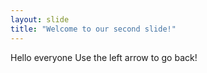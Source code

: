 ```yaml
---
layout: slide
title: "Welcome to our second slide!"
---
```

Hello everyone
Use the left arrow to go back! 
